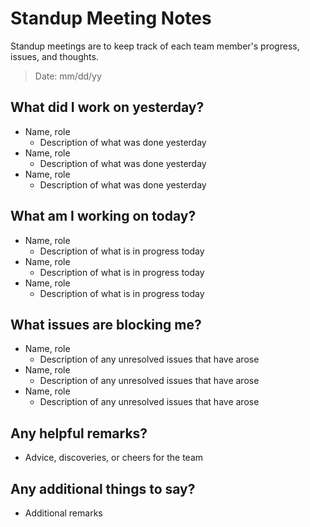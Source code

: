 # Standup Meeting Notes

Standup meetings are to keep track of each team member's progress, issues, and thoughts.

> Date: mm/dd/yy


## What did I work on yesterday?

- Name, role
  - Description of what was done yesterday
- Name, role
  - Description of what was done yesterday
- Name, role
  - Description of what was done yesterday

## What am I working on today?

- Name, role
  - Description of what is in progress today
- Name, role
  - Description of what is in progress today
- Name, role
  - Description of what is in progress today

## What issues are blocking me?

- Name, role
  - Description of any unresolved issues that have arose
- Name, role
  - Description of any unresolved issues that have arose
- Name, role
  - Description of any unresolved issues that have arose

## Any helpful remarks?

- Advice, discoveries, or cheers for the team

## Any additional things to say?

- Additional remarks